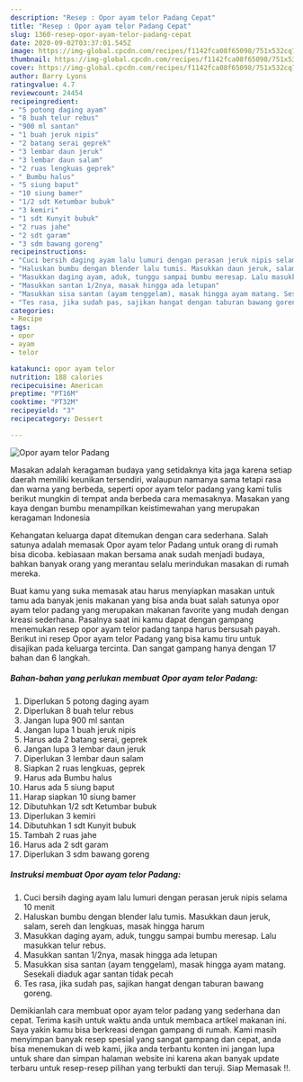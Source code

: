 ```yaml
---
description: "Resep : Opor ayam telor Padang Cepat"
title: "Resep : Opor ayam telor Padang Cepat"
slug: 1360-resep-opor-ayam-telor-padang-cepat
date: 2020-09-02T03:37:01.545Z
image: https://img-global.cpcdn.com/recipes/f1142fca08f65098/751x532cq70/opor-ayam-telor-padang-foto-resep-utama.jpg
thumbnail: https://img-global.cpcdn.com/recipes/f1142fca08f65098/751x532cq70/opor-ayam-telor-padang-foto-resep-utama.jpg
cover: https://img-global.cpcdn.com/recipes/f1142fca08f65098/751x532cq70/opor-ayam-telor-padang-foto-resep-utama.jpg
author: Barry Lyons
ratingvalue: 4.7
reviewcount: 24454
recipeingredient:
- "5 potong daging ayam"
- "8 buah telur rebus"
- "900 ml santan"
- "1 buah jeruk nipis"
- "2 batang serai geprek"
- "3 lembar daun jeruk"
- "3 lembar daun salam"
- "2 ruas lengkuas geprek"
- " Bumbu halus"
- "5 siung baput"
- "10 siung bamer"
- "1/2 sdt Ketumbar bubuk"
- "3 kemiri"
- "1 sdt Kunyit bubuk"
- "2 ruas jahe"
- "2 sdt garam"
- "3 sdm bawang goreng"
recipeinstructions:
- "Cuci bersih daging ayam lalu lumuri dengan perasan jeruk nipis selama 10 menit"
- "Haluskan bumbu dengan blender lalu tumis. Masukkan daun jeruk, salam, sereh dan lengkuas, masak hingga harum"
- "Masukkan daging ayam, aduk, tunggu sampai bumbu meresap. Lalu masukkan telur rebus."
- "Masukkan santan 1/2nya, masak hingga ada letupan"
- "Masukkan sisa santan (ayam tenggelam), masak hingga ayam matang. Sesekali diaduk agar santan tidak pecah"
- "Tes rasa, jika sudah pas, sajikan hangat dengan taburan bawang goreng."
categories:
- Recipe
tags:
- opor
- ayam
- telor

katakunci: opor ayam telor 
nutrition: 188 calories
recipecuisine: American
preptime: "PT16M"
cooktime: "PT32M"
recipeyield: "3"
recipecategory: Dessert

---
```



![Opor ayam telor Padang](https://img-global.cpcdn.com/recipes/f1142fca08f65098/751x532cq70/opor-ayam-telor-padang-foto-resep-utama.jpg)

Masakan adalah keragaman budaya yang setidaknya kita jaga karena setiap daerah memiliki keunikan tersendiri, walaupun namanya sama tetapi rasa dan warna yang berbeda, seperti opor ayam telor padang yang kami tulis berikut mungkin di tempat anda berbeda cara memasaknya. Masakan yang kaya dengan bumbu menampilkan keistimewahan yang merupakan keragaman Indonesia

Kehangatan keluarga dapat ditemukan dengan cara sederhana. Salah satunya adalah memasak Opor ayam telor Padang untuk orang di rumah bisa dicoba. kebiasaan makan bersama anak sudah menjadi budaya, bahkan banyak orang yang merantau selalu merindukan masakan di rumah mereka.



Buat kamu yang suka memasak atau harus menyiapkan masakan untuk tamu ada banyak jenis makanan yang bisa anda buat salah satunya opor ayam telor padang yang merupakan makanan favorite yang mudah dengan kreasi sederhana. Pasalnya saat ini kamu dapat dengan gampang menemukan resep opor ayam telor padang tanpa harus bersusah payah.
Berikut ini resep Opor ayam telor Padang yang bisa kamu tiru untuk disajikan pada keluarga tercinta. Dan sangat gampang hanya dengan 17 bahan dan 6 langkah.


<!--inarticleads1-->

##### Bahan-bahan yang perlukan membuat Opor ayam telor Padang:

1. Diperlukan 5 potong daging ayam
1. Diperlukan 8 buah telur rebus
1. Jangan lupa 900 ml santan
1. Jangan lupa 1 buah jeruk nipis
1. Harus ada 2 batang serai, geprek
1. Jangan lupa 3 lembar daun jeruk
1. Diperlukan 3 lembar daun salam
1. Siapkan 2 ruas lengkuas, geprek
1. Harus ada  Bumbu halus
1. Harus ada 5 siung baput
1. Harap siapkan 10 siung bamer
1. Dibutuhkan 1/2 sdt Ketumbar bubuk
1. Diperlukan 3 kemiri
1. Dibutuhkan 1 sdt Kunyit bubuk
1. Tambah 2 ruas jahe
1. Harus ada 2 sdt garam
1. Diperlukan 3 sdm bawang goreng




<!--inarticleads2-->

##### Instruksi membuat  Opor ayam telor Padang:

1. Cuci bersih daging ayam lalu lumuri dengan perasan jeruk nipis selama 10 menit
1. Haluskan bumbu dengan blender lalu tumis. Masukkan daun jeruk, salam, sereh dan lengkuas, masak hingga harum
1. Masukkan daging ayam, aduk, tunggu sampai bumbu meresap. Lalu masukkan telur rebus.
1. Masukkan santan 1/2nya, masak hingga ada letupan
1. Masukkan sisa santan (ayam tenggelam), masak hingga ayam matang. Sesekali diaduk agar santan tidak pecah
1. Tes rasa, jika sudah pas, sajikan hangat dengan taburan bawang goreng.




Demikianlah cara membuat opor ayam telor padang yang sederhana dan cepat. Terima kasih untuk waktu anda untuk membaca artikel makanan ini. Saya yakin kamu bisa berkreasi dengan gampang di rumah. Kami masih menyimpan banyak resep spesial yang sangat gampang dan cepat, anda bisa menemukan di web kami, jika anda terbantu konten ini jangan lupa untuk share dan simpan halaman website ini karena akan banyak update terbaru untuk resep-resep pilihan yang terbukti dan teruji. Siap Memasak !!. 
